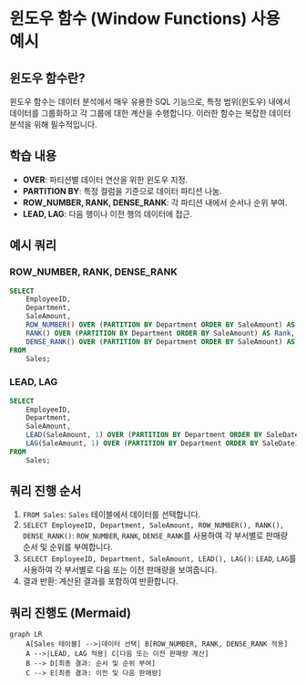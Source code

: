 
# 윈도우 함수 (Window Functions) 사용 예시

## 윈도우 함수란?

윈도우 함수는 데이터 분석에서 매우 유용한 SQL 기능으로, 특정 범위(윈도우) 내에서 데이터를 그룹화하고 각 그룹에 대한 계산을 수행합니다. 이러한 함수는 복잡한 데이터 분석을 위해 필수적입니다.

## 학습 내용

- **OVER**: 파티션별 데이터 연산을 위한 윈도우 지정.
- **PARTITION BY**: 특정 컬럼을 기준으로 데이터 파티션 나눔.
- **ROW_NUMBER, RANK, DENSE_RANK**: 각 파티션 내에서 순서나 순위 부여.
- **LEAD, LAG**: 다음 행이나 이전 행의 데이터에 접근.

## 예시 쿼리

### ROW_NUMBER, RANK, DENSE_RANK

```sql
SELECT 
    EmployeeID,
    Department,
    SaleAmount,
    ROW_NUMBER() OVER (PARTITION BY Department ORDER BY SaleAmount) AS RowNum,
    RANK() OVER (PARTITION BY Department ORDER BY SaleAmount) AS Rank,
    DENSE_RANK() OVER (PARTITION BY Department ORDER BY SaleAmount) AS DenseRank
FROM 
    Sales;
```

### LEAD, LAG

```sql
SELECT 
    EmployeeID,
    Department,
    SaleAmount,
    LEAD(SaleAmount, 1) OVER (PARTITION BY Department ORDER BY SaleDate) AS NextSale,
    LAG(SaleAmount, 1) OVER (PARTITION BY Department ORDER BY SaleDate) AS PrevSale
FROM 
    Sales;
```

## 쿼리 진행 순서

1. `FROM Sales`: `Sales` 테이블에서 데이터를 선택합니다.
2. `SELECT EmployeeID, Department, SaleAmount, ROW_NUMBER(), RANK(), DENSE_RANK()`: `ROW_NUMBER`, `RANK`, `DENSE_RANK`를 사용하여 각 부서별로 판매량 순서 및 순위를 부여합니다.
3. `SELECT EmployeeID, Department, SaleAmount, LEAD(), LAG()`: `LEAD`, `LAG`를 사용하여 각 부서별로 다음 또는 이전 판매량을 보여줍니다.
4. 결과 반환: 계산된 결과를 포함하여 반환합니다.

## 쿼리 진행도 (Mermaid)

```mermaid
graph LR
    A[Sales 테이블] -->|데이터 선택| B[ROW_NUMBER, RANK, DENSE_RANK 적용]
    A -->|LEAD, LAG 적용| C[다음 또는 이전 판매량 계산]
    B --> D[최종 결과: 순서 및 순위 부여]
    C --> E[최종 결과: 이전 및 다음 판매량]
```
